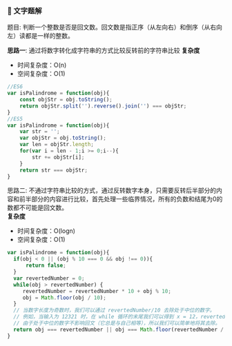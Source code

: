 ### 📖 文字题解
题目: 判断一个整数是否是回文数。回文数是指正序（从左向右）和倒序（从右向左）读都是一样的整数。  

**思路一**: 通过将数字转化成字符串的方式比较反转前的字符串比较
**复杂度**
+ 时间复杂度：O(n)
+ 空间复杂度：O(1)
```js
//ES6
var isPalindrome = function(obj){
    const objStr = obj.toString();
    return objStr.split('').reverse().join('') === objStr;
}
//ES5
var isPalindrome = function(obj){
    var str = '';
    var objStr = obj.toString();
    var len = objStr.length;
    for(var i = len - 1;i >= 0;i--){
        str += objStr[i];
    }
    return str === objStr;
}
```
思路二: 不通过字符串比较的方式，通过反转数字本身，只需要反转后半部分的内容和前半部分的内容进行比较，首先处理一些临界情况，所有的负数和结尾为0的数都不可能是回文数。  
**复杂度**
+ 时间复杂度：O(logn)
+ 空间复杂度：O(1)
```js
var isPalindrome = function(obj){
  if(obj < 0 || (obj % 10 === 0 && obj !== 0)){
      return false;
  }
  var revertedNumber = 0;
  while(obj > revertedNumber) {
     revertedNumber = revertedNumber * 10 + obj % 10;
     obj = Math.floor(obj / 10);
  }
  // 当数字长度为奇数时，我们可以通过 revertedNumber/10 去除处于中位的数字。
  // 例如，当输入为 12321 时，在 while 循环的末尾我们可以得到 x = 12，revertedNumber = 123，
  // 由于处于中位的数字不影响回文（它总是与自己相等），所以我们可以简单地将其去除。
  return obj === revertedNumber || obj === Math.floor(revertedNumber / 10);
}
```



